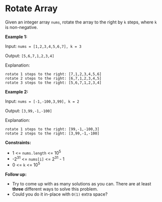 # Rotate Array

Given an integer array `nums`, rotate the array to the right by `k` steps, where `k` is non-negative.

**Example 1:**

Input: `nums = [1,2,3,4,5,6,7], k = 3`

Output: `[5,6,7,1,2,3,4]`

Explanation:
```
rotate 1 steps to the right: [7,1,2,3,4,5,6]
rotate 2 steps to the right: [6,7,1,2,3,4,5]
rotate 3 steps to the right: [5,6,7,1,2,3,4]
```

**Example 2:**

Input: `nums = [-1,-100,3,99], k = 2`

Output: `[3,99,-1,-100]`

Explanation: 
```
rotate 1 steps to the right: [99,-1,-100,3]
rotate 2 steps to the right: [3,99,-1,-100]
```
 
**Constraints:**
- 1 <= `nums.length` <= 10<sup>5</sup>
- -2<sup>31</sup> <= `nums[i]` <= 2<sup>31</sup> - 1
- 0 <= `k` <= 10<sup>5</sup>

**Follow up:**

- Try to come up with as many solutions as you can. There are at least **three** different ways to solve this problem.
- Could you do it in-place with `O(1)` extra space?

